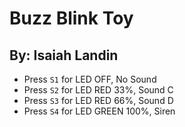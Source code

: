# Buzz Blink Toy
## By: Isaiah Landin

- Press `S1` for LED OFF, No Sound
- Press `S2` for LED RED 33%, Sound C
- Press `S3` for LED RED 66%, Sound D
- Press `S4` for LED GREEN 100%, Siren
